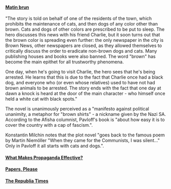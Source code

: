 #### <a href="https://fr.wikipedia.org/wiki/Matin_brun">Matin brun</a>

"The story is told on behalf of one of the residents of the town, which prohibits the maintenance of cats, and then dogs of any color other than brown. Cats and dogs of other colors are prescribed to be put to sleep. The hero discusses this news with his friend Charlie, but it soon turns out that the brown color is spreading even further: the only newspaper in the city is Brown News, other newspapers are closed, as they allowed themselves to critically discuss the order to eradicate non-brown dogs and cats. Many publishing houses and books were also banned. The word "brown" has become the main epithet for all trustworthy phenomena.

One day, when he's going to visit Charlie, the hero sees that he's being arrested. He learns that this is due to the fact that Charlie once had a black dog, and everyone who (or even whose relatives) used to have not had brown animals to be arrested. The story ends with the fact that one day at dawn a knock is heard at the door of the main character - who himself once held a white cat with black spots."

The novel is unanimously perceived as a "manifesto against political unanimity, a metaphor for "brown shirts" - a nickname given by the Nazi SA. According to the Afisha columnist, Pavloff's book is "about how easy it is to cover the country with a cap of fascism.".

Konstantin Milchin notes that the plot novel "goes back to the famous poem by Martin Niemöller "When they came for the Communists, I was silent..." Only in Pavloff it all starts with cats and dogs.".

#### <a href="https://www.npr.org/2024/03/14/1197963916/pomerantsev-propaganda">What Makes Propaganda Effective?</a>

#### <a href="https://store.steampowered.com/app/239030/Papers_Please/">Papers, Please</a>

#### <a href="https://dukope.com/trt/play.html">The Republia Times</a>